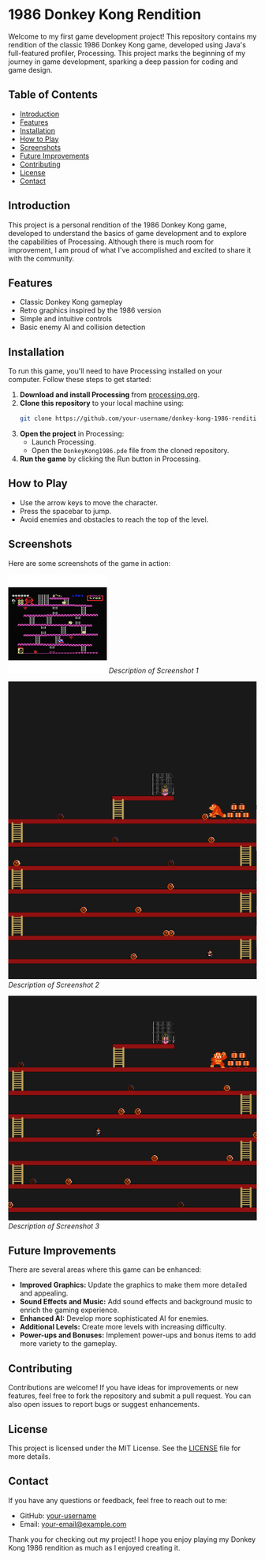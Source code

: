 # 1986 Donkey Kong Rendition

Welcome to my first game development project! This repository contains my rendition of the classic 1986 Donkey Kong game, developed using Java's full-featured profiler, Processing. This project marks the beginning of my journey in game development, sparking a deep passion for coding and game design.

## Table of Contents
- [Introduction](#introduction)
- [Features](#features)
- [Installation](#installation)
- [How to Play](#how-to-play)
- [Screenshots](#screenshots)
- [Future Improvements](#future-improvements)
- [Contributing](#contributing)
- [License](#license)
- [Contact](#contact)

## Introduction

This project is a personal rendition of the 1986 Donkey Kong game, developed to understand the basics of game development and to explore the capabilities of Processing. Although there is much room for improvement, I am proud of what I've accomplished and excited to share it with the community.

## Features

- Classic Donkey Kong gameplay
- Retro graphics inspired by the 1986 version
- Simple and intuitive controls
- Basic enemy AI and collision detection

## Installation

To run this game, you'll need to have Processing installed on your computer. Follow these steps to get started:

1. **Download and install Processing** from [processing.org](https://processing.org/download/).
2. **Clone this repository** to your local machine using:
    ```bash
    git clone https://github.com/your-username/donkey-kong-1986-rendition.git
    ```
3. **Open the project** in Processing:
    - Launch Processing.
    - Open the `DonkeyKong1986.pde` file from the cloned repository.
4. **Run the game** by clicking the Run button in Processing.

## How to Play

- Use the arrow keys to move the character.
- Press the spacebar to jump.
- Avoid enemies and obstacles to reach the top of the level.

## Screenshots

Here are some screenshots of the game in action:

![Screenshot 1](Screenshots/A.png)
*Description of Screenshot 1*

![Screenshot 2](Screenshots/Game1.png)
*Description of Screenshot 2*

![Screenshot 3](Screenshots/Game2.png)
*Description of Screenshot 3*

## Future Improvements

There are several areas where this game can be enhanced:

- **Improved Graphics:** Update the graphics to make them more detailed and appealing.
- **Sound Effects and Music:** Add sound effects and background music to enrich the gaming experience.
- **Enhanced AI:** Develop more sophisticated AI for enemies.
- **Additional Levels:** Create more levels with increasing difficulty.
- **Power-ups and Bonuses:** Implement power-ups and bonus items to add more variety to the gameplay.

## Contributing

Contributions are welcome! If you have ideas for improvements or new features, feel free to fork the repository and submit a pull request. You can also open issues to report bugs or suggest enhancements.

## License

This project is licensed under the MIT License. See the [LICENSE](LICENSE) file for more details.

## Contact

If you have any questions or feedback, feel free to reach out to me:

- GitHub: [your-username](https://github.com/your-username)
- Email: your-email@example.com

Thank you for checking out my project! I hope you enjoy playing my Donkey Kong 1986 rendition as much as I enjoyed creating it.
